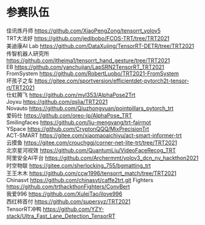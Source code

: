 # 参赛队伍
佳讯炼丹师 https://github.com/XiaoPengZong/tensorrt_yolov5  
TRT大法好 https://github.com/jedibobo/FCOS-TRT/tree/TRT2021  
美迪康AI Lab https://github.com/DataXujing/TensorRT-DETR/tree/TRT2021  
传智机器人研究所 https://github.com/itheima1/tensorrt_hand_gesture/tree/TRT2021  
EB https://github.com/yanchujian/LapSRN2TensorRT_TRT2021  
FromSystem https://github.com/RobertLuobo/TRT2021-FromSystem  
坏孩子之车 https://gitee.com/sportversion/efficientdet-pytorch2t-tensor-rt/TRT2021  
仕虹腾飞 https://github.com/myl353/AlphaPose2Trt  
Joyxu https://github.com/qslia/TRT2021  
Novauto https://github.com/Qiuzhongyuan/pointpillars_pytorch_trt  
爱码仕 https://github.com/oreo-lp/AlphaPose_TRT  
Smilingfaces https://github.com/liu-mengyang/trt-fairmot  
YSpace https://github.com/CryptonQQQ/MixPrecisionTrt  
ACT-SMART https://gitee.com/xiaomaoaichiyu/act-smart-informer-trt  
云摸鱼 https://gitee.com/crouchggj/corner-net-lite-trt/tree/TRT2021  
北京星河视效 https://github.com/QuantumLiu/VideoFaceRecog_TRT  
阿里安全AI平台 https://github.com/Archermmt/yolov3_dcn_nv_hackthon2021  
时空物联 https://gitee.com/sherlocking_755/bgmatting_trt  
王王木木 https://github.com/ccw1996/tensorrt_match/tree/TRT2021  
Chinasvt https://github.com/chinasvt/caffe2trt.git
Fighters https://github.com/trthackthonFighters/ConvBert  
我爱996 https://github.com/XuleiTao/ilove996  
西红柿首付 https://github.com/supersyz/TRT2021  
TensorRT冲鸭 https://github.com/YZY-stack/Ultra_Fast_Lane_Detection_TensorRT  
